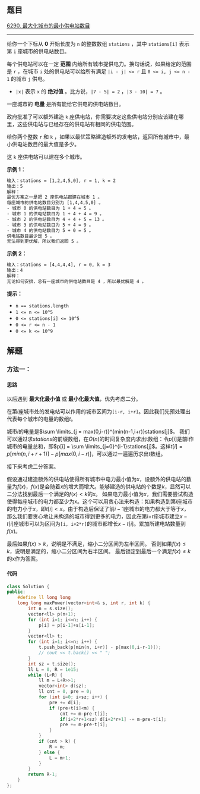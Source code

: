 ## 题目

[6290. 最大化城市的最小供电站数目](https://leetcode.cn/problems/maximize-the-minimum-powered-city/)

---

给你一个下标从 **0** 开始长度为 `n` 的整数数组 `stations` ，其中 `stations[i]` 表示第 `i` 座城市的供电站数目。

每个供电站可以在一定 **范围** 内给所有城市提供电力。换句话说，如果给定的范围是 `r` ，在城市 `i` 处的供电站可以给所有满足 `|i - j| <= r` 且 `0 <= i, j <= n - 1` 的城市 `j` 供电。

-   `|x|` 表示 `x` 的 **绝对值** 。比方说，`|7 - 5| = 2` ，`|3 - 10| = 7` 。

一座城市的 **电量** 是所有能给它供电的供电站数目。

政府批准了可以额外建造 `k` 座供电站，你需要决定这些供电站分别应该建在哪里，这些供电站与已经存在的供电站有相同的供电范围。

给你两个整数 `r` 和 `k` ，如果以最优策略建造额外的发电站，返回所有城市中，最小供电站数目的最大值是多少。

这 `k` 座供电站可以建在多个城市。

  

**示例 1：**

```txt
输入：stations = [1,2,4,5,0], r = 1, k = 2
输出：5
解释：
最优方案之一是把 2 座供电站都建在城市 1 。
每座城市的供电站数目分别为 [1,4,4,5,0] 。
- 城市 0 的供电站数目为 1 + 4 = 5 。
- 城市 1 的供电站数目为 1 + 4 + 4 = 9 。
- 城市 2 的供电站数目为 4 + 4 + 5 = 13 。
- 城市 3 的供电站数目为 5 + 4 = 9 。
- 城市 4 的供电站数目为 5 + 0 = 5 。
供电站数目最少是 5 。
无法得到更优解，所以我们返回 5 。
```

**示例 2：**

```txt
输入：stations = [4,4,4,4], r = 0, k = 3
输出：4
解释：
无论如何安排，总有一座城市的供电站数目是 4 ，所以最优解是 4 。
```
  

**提示：**

-   `n == stations.length`
-   `1 <= n <= 10^5`
-   `0 <= stations[i] <= 10^5`
-   `0 <= r <= n - 1`
-   `0 <= k <= 10^9`

  

## 解题

### 方法一：

#### 思路

以后遇到 **最大化最小值** 或 **最小化最大值**，优先考虑二分。

在第$i$座城市处的发电站可以作用的城市区间为`[i-r, i+r]`。因此我们先预处理出代表每个城市的电量的数组$t$。

城市$i$的电量是$\sum \limits_{j = max(0,i-r)}^{min(n-1,i+r)}stations[j]$。
我们可以通过求$stations$的前缀数组，在$O(n)$的时间复杂度内求出t数组：令$p[i]$是前i作城市的电量总和，即$p[i] = \sum \limits_{j=0}^{i-1}stations[j]$。这样$t[i] = p[min(n,i+r+1)]-p[max(0, i-r)]$，可以通过一遍遍历求出t数组。

接下来考虑二分答案。

假设通过建造额外的供电站使得所有城市中电力最小值为$x$，设额外的供电站的数量为$f(x)$，$f(x)$是会随着$x$的增大而增大。能够建造的供电站的个数是$k$，显然可以二分法找到最后一个满足的$f(x)<k$的$x$。
如果电力最小值为$x$，我们需要尝试构造使得每座城市的电力都至少为x。这个可以用贪心法来构造：如果构造到第$i$座城市的电力小于$x$，即$t[i]<x$。由于构造后保证了前$i-1$座城市的电力都大于等于$x$，那么我们要贪心地让未构造的城市得到更多的电力，因此在第i+r座城市建立$x-t[i]$座城市可以为区间为`[i, i+2*r]`的城市都增长$x-t[i]$。累加所建电站数量到$f(x)$。

最后如果$f(x)>k$，说明是不满足，缩小二分区间为左半区间。
否则如果$f(x)\le k$，说明是满足的，缩小二分区间为右半区间。
最后锁定到最后一个满足$f(x)\le k$的x作为答案。

#### 代码

```cpp
class Solution {
public:
    #define ll long long
    long long maxPower(vector<int>& s, int r, int k) {
        int n = s.size();
        vector<ll> p(n+1);
        for (int i=1; i<=n; i++) {
            p[i] = p[i-1]+s[i-1];
        }
        vector<ll> t;
        for (int i=1; i<=n; i++) {
            t.push_back(p[min(n, i+r)] - p[max(0,i-r-1)]);
            // cout << t.back() << " ";
        }
        int sz = t.size();
        ll L = 0, R = 1e15;
        while (L<R) {
            ll m = L+R>>1;
            vector<int> d(sz);
            ll cnt = 0, pre = 0;
            for (int i=0; i<sz; i++) {
                pre += d[i];
                if (pre+t[i]<m) {
                    cnt += m-pre-t[i];
                    if(i+2*r+1<sz) d[i+2*r+1] -= m-pre-t[i];
                    pre += m-pre-t[i];
                }
            }
            if (cnt > k) {
                R = m;
            } else {
                L = m+1;
            }
        }
        return R-1;
    }
};
```
